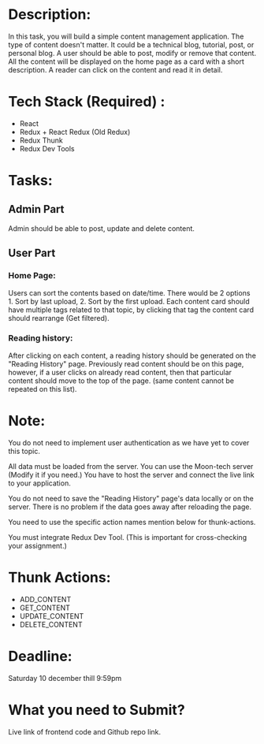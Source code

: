 # Description: 
In this task, you will build a simple content management application. The type of content doesn't matter. It could be a technical blog, tutorial, post, or personal blog. A user should be able to post, modify or remove that content. All the content will be displayed on the home page as a card with a short description. A reader can click on the content and read it in detail. 

# Tech Stack (Required) : 
- React
- Redux + React Redux (Old Redux)
- Redux Thunk
- Redux Dev Tools

# Tasks:
## Admin Part
Admin should be able to post, update and delete content.

## User Part
### Home Page:
Users can sort the contents based on date/time.
There would be 2 options 1. Sort by last upload, 2. Sort by the first upload.
Each content card should have multiple tags related to that topic, by clicking that tag the content card should rearrange (Get filtered).

### Reading history:
After clicking on each content, a reading history should be generated on the "Reading History" page.
Previously read content should be on this page, however, if a user clicks on already read content, then that particular content should move to the top of the page. (same content cannot be repeated on this list).

# Note: 
You do not need to implement user authentication as we have yet to cover this topic.

All data must be loaded from the server. You can use the Moon-tech server (Modify it if you need.) You have to host the server and connect the live link to your application.

You do not need to save the "Reading History" page's data locally or on the server. There is no problem if the data goes away after reloading the page.

You need to use the specific action names mention below for thunk-actions.

You must integrate Redux Dev Tool. (This is important for cross-checking your assignment.)

# Thunk Actions:
- ADD_CONTENT
- GET_CONTENT
- UPDATE_CONTENT
- DELETE_CONTENT

# Deadline: 
Saturday 10 december thill 9:59pm

# What you need to Submit?
Live link of frontend code and Github repo link.